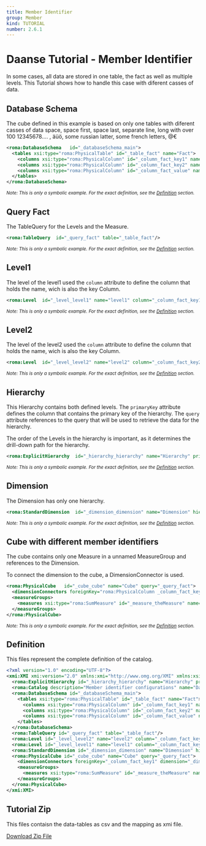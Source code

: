 ```yaml
---
title: Member Identifier
group: Member
kind: TUTORIAL
number: 2.6.1
---
```

# Daanse Tutorial - Member Identifier

In some cases, all data are stored in one table, the fact as well as multiple levels. This Tutorial shows how to handle this case with diferent casses of data.


## Database Schema

The cube defined in this example is based on only one tables with diferent casses of data
space, space first, space last, separate line, long with over 100 12345678....   , äüö, some russian latter, some french letters, @€


```xml
<roma:DatabaseSchema   id="_databaseSchema_main">
  <tables xsi:type="roma:PhysicalTable" id="_table_fact" name="Fact">
    <columns xsi:type="roma:PhysicalColumn" id="_column_fact_key1" name="KEY1"/>
    <columns xsi:type="roma:PhysicalColumn" id="_column_fact_key2" name="KEY2"/>
    <columns xsi:type="roma:PhysicalColumn" id="_column_fact_value" name="VALUE" type="Integer"/>
  </tables>
</roma:DatabaseSchema>

```
*<small>Note: This is only a symbolic example. For the exact definition, see the [Definition](#definition) section.</small>*
## Query Fact

The TableQuery for the Levels and the Measure.


```xml
<roma:TableQuery  id="_query_fact" table="_table_fact"/>

```
*<small>Note: This is only a symbolic example. For the exact definition, see the [Definition](#definition) section.</small>*
## Level1

The level of the level1 used the `column` attribute to define the column that holds the name, wich is also the key Column.


```xml
<roma:Level  id="_level_level1" name="level1" column="_column_fact_key1"/>

```
*<small>Note: This is only a symbolic example. For the exact definition, see the [Definition](#definition) section.</small>*
## Level2

The level  of the level2 used the `column` attribute to define the column that holds the name, wich is also the key Column.


```xml
<roma:Level  id="_level_level2" name="level2" column="_column_fact_key2"/>

```
*<small>Note: This is only a symbolic example. For the exact definition, see the [Definition](#definition) section.</small>*
## Hierarchy

This Hierarchy contains both defined levels. The `primaryKey` attribute defines the column that contains the primary key of the hierarchy. The `query` attribute references to the query that will be used to retrieve the data for the hierarchy.

The order of the Levels in the hierarchy is important, as it determines the drill-down path for the hierarchy.


```xml
<roma:ExplicitHierarchy  id="_hierarchy_hierarchy" name="Hierarchy" primaryKey="_column_fact_key1" query="_query_fact" levels="_level_level1 _level_level2"/>

```
*<small>Note: This is only a symbolic example. For the exact definition, see the [Definition](#definition) section.</small>*
## Dimension

The Dimension has only one hierarchy.


```xml
<roma:StandardDimension  id="_dimension_dimension" name="Dimension" hierarchies="roma:ExplicitHierarchy _hierarchy_hierarchy"/>

```
*<small>Note: This is only a symbolic example. For the exact definition, see the [Definition](#definition) section.</small>*
## Cube with different member identifiers

The cube contains only one Measure in a unnamed MeasureGroup and references to the Dimension.

To connect the dimension to the cube, a DimensionConnector is used.


```xml
<roma:PhysicalCube   id="_cube_cube" name="Cube" query="_query_fact">
  <dimensionConnectors foreignKey="roma:PhysicalColumn _column_fact_key1" dimension="roma:StandardDimension _dimension_dimension" id="_dimensionConnector_dimension"/>
  <measureGroups>
    <measures xsi:type="roma:SumMeasure" id="_measure_theMeasure" name="theMeasure" column="_column_fact_value"/>
  </measureGroups>
</roma:PhysicalCube>

```
*<small>Note: This is only a symbolic example. For the exact definition, see the [Definition](#definition) section.</small>*

## Definition

This files represent the complete definition of the catalog.

```xml
<?xml version="1.0" encoding="UTF-8"?>
<xmi:XMI xmi:version="2.0" xmlns:xmi="http://www.omg.org/XMI" xmlns:xsi="http://www.w3.org/2001/XMLSchema-instance" xmlns:roma="https://www.daanse.org/spec/org.eclipse.daanse.rolap.mapping">
  <roma:ExplicitHierarchy id="_hierarchy_hierarchy" name="Hierarchy" primaryKey="_column_fact_key1" query="_query_fact" levels="_level_level1 _level_level2"/>
  <roma:Catalog description="Member identifier configurations" name="Daanse Tutorial - Member Identifier" cubes="_cube_cube" dbschemas="_databaseSchema_main"/>
  <roma:DatabaseSchema id="_databaseSchema_main">
    <tables xsi:type="roma:PhysicalTable" id="_table_fact" name="Fact">
      <columns xsi:type="roma:PhysicalColumn" id="_column_fact_key1" name="KEY1"/>
      <columns xsi:type="roma:PhysicalColumn" id="_column_fact_key2" name="KEY2"/>
      <columns xsi:type="roma:PhysicalColumn" id="_column_fact_value" name="VALUE" type="Integer"/>
    </tables>
  </roma:DatabaseSchema>
  <roma:TableQuery id="_query_fact" table="_table_fact"/>
  <roma:Level id="_level_level2" name="level2" column="_column_fact_key2"/>
  <roma:Level id="_level_level1" name="level1" column="_column_fact_key1"/>
  <roma:StandardDimension id="_dimension_dimension" name="Dimension" hierarchies="_hierarchy_hierarchy"/>
  <roma:PhysicalCube id="_cube_cube" name="Cube" query="_query_fact">
    <dimensionConnectors foreignKey="_column_fact_key1" dimension="_dimension_dimension" id="_dimensionConnector_dimension"/>
    <measureGroups>
      <measures xsi:type="roma:SumMeasure" id="_measure_theMeasure" name="theMeasure" column="_column_fact_value"/>
    </measureGroups>
  </roma:PhysicalCube>
</xmi:XMI>

```



## Tutorial Zip
This files contaisn the data-tables as csv and the mapping as xmi file.

<a href="./zip/tutorial.member.identifier.zip" download>Download Zip File</a>
